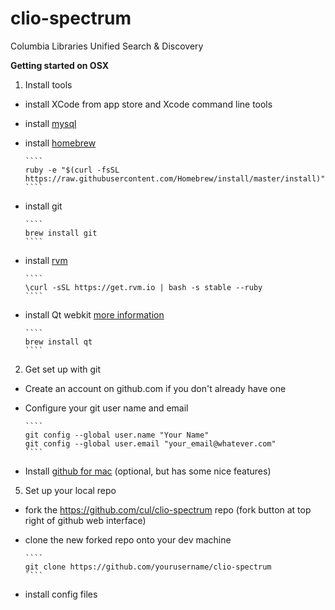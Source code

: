 clio-spectrum
=============

Columbia Libraries Unified Search &amp; Discovery

**Getting started on OSX**

1. Install tools
  - install XCode from app store and Xcode command line tools 
  - install [mysql]( http://dev.mysql.com/downloads/mysql/ )
  - install [homebrew](http://brew.sh/)
  
        ````
        ruby -e "$(curl -fsSL https://raw.githubusercontent.com/Homebrew/install/master/install)"
        ````
  - install git
  
        ````
        brew install git
        ````
  - install [rvm](http://rvm.io/rvm/install)

        ````
        \curl -sSL https://get.rvm.io | bash -s stable --ruby
        ````
  
  - install Qt webkit [more information](https://github.com/thoughtbot/capybara-webkit/wiki/Installing-Qt-and-compiling-capybara-webkit)

        ````
        brew install qt
        ````


2.  Get set up with git
  - Create an account on github.com if you don't already have one
  - Configure your git user name and email
  
        ````
        git config --global user.name "Your Name"
        git config --global user.email "your_email@whatever.com"
        ````

  - Install [github for mac](http://mac.github.com/) (optional, but has some nice features) 



5. Set up your local repo
  - fork the https://github.com/cul/clio-spectrum repo (fork button at top right of github web interface)
  - clone the new forked repo onto your dev machine
 
        ````
        git clone https://github.com/yourusername/clio-spectrum
        ````

  - install config files
